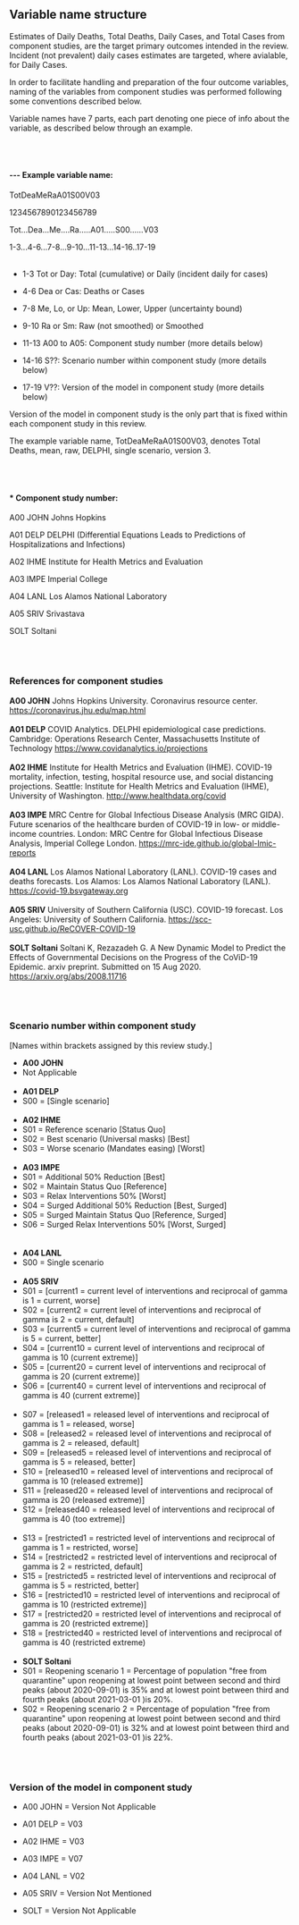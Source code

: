 ## Variable name structure

Estimates of Daily Deaths, Total Deaths, Daily Cases, and Total Cases from component studies, are the target primary outcomes intended in the review. Incident (not prevalent) daily cases estimates are targeted, where avialable, for Daily Cases. 

In order to facilitate handling and preparation of the four outcome variables, naming of the variables from component studies was performed following some conventions described below. 

Variable names have 7 parts, each part denoting one piece of info about the variable, as described below through an example. 

<br/><br/>


#### --- Example variable name:

TotDeaMeRaA01S00V03

1234567890123456789


Tot...Dea...Me....Ra.....A01.....S00......V03

1-3...4-6...7-8...9-10...11-13...14-16..17-19
<br/><br/>

* 1-3 	Tot or Day: Total (cumulative) or Daily (incident daily for cases)

* 4-6 	Dea or Cas: Deaths or Cases

* 7-8 	Me, Lo, or Up: Mean, Lower, Upper (uncertainty bound)

* 9-10 	Ra or Sm: Raw (not smoothed) or Smoothed

* 11-13 A00 to A05: Component study number (more details below)

* 14-16 S??: Scenario number within component study (more details below)

* 17-19	V??: Version of the model in component study (more details below)


Version of the model in component study is the only part that is fixed within each component study in this review. 


The example variable name, TotDeaMeRaA01S00V03, denotes Total Deaths, mean, raw, DELPHI, single scenario, version 3. 

<br/><br/>


#### * Component study number:

A00 JOHN Johns Hopkins

A01 DELP DELPHI (Differential Equations Leads to Predictions of Hospitalizations and Infections)

A02 IHME Institute for Health Metrics and Evaluation

A03 IMPE Imperial College

A04 LANL Los Alamos National Laboratory

A05 SRIV Srivastava

SOLT Soltani
	 
<br/><br/>


### References for component studies

**A00 JOHN**
Johns Hopkins University. Coronavirus resource center. https://coronavirus.jhu.edu/map.html
<br/><br/>
**A01 DELP** 
COVID Analytics. DELPHI epidemiological case predictions. Cambridge: Operations Research Center, Massachusetts Institute of Technology https://www.covidanalytics.io/projections
<br/><br/>
**A02 IHME** 
Institute for Health Metrics and Evaluation (IHME). COVID-19 mortality, infection, testing, hospital resource use, and social distancing projections. Seattle: Institute for Health Metrics and Evaluation (IHME), University of Washington. http://www.healthdata.org/covid
<br/><br/>
**A03 IMPE** 
MRC Centre for Global Infectious Disease Analysis (MRC GIDA). Future scenarios of the healthcare burden of COVID-19 in low- or middle-income countries. London: MRC Centre for Global Infectious Disease Analysis, Imperial College London. https://mrc-ide.github.io/global-lmic-reports
<br/><br/>
**A04 LANL** 
Los Alamos National Laboratory (LANL). COVID-19 cases and deaths forecasts. Los Alamos: Los Alamos National Laboratory (LANL). https://covid-19.bsvgateway.org
<br/><br/>
**A05 SRIV**
University of Southern California (USC). COVID-19 forecast. Los Angeles: University of Southern California. https://scc-usc.github.io/ReCOVER-COVID-19
<br/><br/>
**SOLT Soltani**
Soltani K, Rezazadeh G. A New Dynamic Model to Predict the Effects of Governmental Decisions on the Progress of the CoViD-19 Epidemic. arxiv preprint. Submitted on 15 Aug 2020. https://arxiv.org/abs/2008.11716

<br/><br/>


### Scenario number within component study


[Names within brackets assigned by this review study.]

* **A00 JOHN**
* Not Applicable
<br/><br/>
* **A01 DELP** 
* S00 = [Single scenario]
<br/><br/>
* **A02 IHME** 
* S01 = Reference scenario [Status Quo] 
* S02 = Best scenario (Universal masks) [Best]
* S03 = Worse scenario (Mandates easing) [Worst] 
<br/><br/>
* **A03 IMPE** 
* S01 = Additional 50% Reduction [Best]	
* S02 = Maintain Status Quo	[Reference] 			
* S03 = Relax Interventions 50% [Worst]
* S04 = Surged Additional 50% Reduction [Best, Surged]
* S05 = Surged Maintain Status Quo [Reference, Surged] 	
* S06 = Surged Relax Interventions 50% [Worst, Surged]	
<br/><br/>
* **A04 LANL** 
* S00 = Single scenario
<br/><br/>
* **A05 SRIV**
* S01 = [current1 = current level of interventions and reciprocal of gamma is 1 = current, worse]
* S02 = [current2 = current level of interventions and reciprocal of gamma is 2 = current, default]
* S03 = [current5 = current level of interventions and reciprocal of gamma is 5 = current, better]
* S04 = [current10 = current level of interventions and reciprocal of gamma is 10 (current extreme)]
* S05 = [current20 = current level of interventions and reciprocal of gamma is 20 (current extreme)]
* S06 = [current40 = current level of interventions and reciprocal of gamma is 40 (current extreme)]
<br/><br/>
* S07 = [released1 = released level of interventions and reciprocal of gamma is 1 = released, worse]
* S08 = [released2 = released level of interventions and reciprocal of gamma is 2 = released, default]
* S09 = [released5 = released level of interventions and reciprocal of gamma is 5 = released, better]
* S10 = [released10 = released level of interventions and reciprocal of gamma is 10 (released extreme)]
* S11 = [released20 = released level of interventions and reciprocal of gamma is 20 (released extreme)]
* S12 = [released40 = released level of interventions and reciprocal of gamma is 40 (too extreme)]
<br/><br/>
* S13 = [restricted1 = restricted level of interventions and reciprocal of gamma is 1 = restricted, worse]
* S14 = [restricted2 = restricted level of interventions and reciprocal of gamma is 2 = restricted, default]
* S15 = [restricted5 = restricted level of interventions and reciprocal of gamma is 5 = restricted, better]
* S16 = [restricted10 = restricted level of interventions and reciprocal of gamma is 10 (restricted extreme)]
* S17 = [restricted20 = restricted level of interventions and reciprocal of gamma is 20 (restricted extreme)]
* S18 = [restricted40 = restricted level of interventions and reciprocal of gamma is 40 (restricted extreme)
<br/><br/>
* **SOLT Soltani**
* S01 = Reopening scenario 1 = Percentage of population "free from quarantine" upon reopening at lowest point between second and third peaks (about 2020-09-01) is 35% and at lowest point between third and fourth peaks (about 2021-03-01 )is 20%. 
* S02 = Reopening scenario 2 = Percentage of population "free from quarantine" upon reopening at lowest point between second and third peaks (about 2020-09-01) is 32% and at lowest point between third and fourth peaks (about 2021-03-01 )is 22%.


<br/><br/>


### Version of the model in component study 

* A00 JOHN = Version Not Applicable

* A01 DELP = V03

* A02 IHME = V03

* A03 IMPE = V07	

* A04 LANL = V02

* A05 SRIV = Version Not Mentioned

* SOLT = Version Not Applicable


